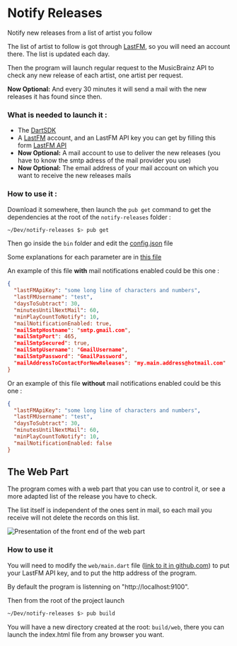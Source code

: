 # Notify Releases

Notify new releases from a list of artist you follow

The list of artist to follow is got through [LastFM](https://www.last.fm), so you will need an account there.
The list is updated each day.

Then the program will launch regular request to the MusicBrainz API to check any new release of each artist, one artist per request.

<b>Now Optional:</b> And every 30 minutes it will send a mail with the new releases it has found since then.

### What is needed to launch it :

- The [DartSDK](https://www.dartlang.org/install)
- A [LastFM](https://www.last.fm) account, and an LastFM API key you can get by filling this form [LastFM API](https://www.last.fm/api/account/create) 
- <b>Now Optional:</b> A mail account to use to deliver the new releases (you have to know the smtp adress of the mail provider you use)
- <b>Now Optional:</b> The email address of your mail account on which you want to receive the new releases mails

### How to use it : 

Download it somewhere, then launch the `pub get` command to get the dependencies at the root of the `notify-releases` folder :
```bash
~/Dev/notify-releases $> pub get
```
Then go inside the `bin` folder and edit the [config.json](https://github.com/antonin-lebrard/notify-releases/blob/master/bin/config.json) file

Some explanations for each parameter are in [this file](https://github.com/antonin-lebrard/notify-releases/blob/master/lib/config.dart)

An example of this file <b>with</b> mail notifications enabled could be this one :
```json
{
  "lastFMApiKey": "some long line of characters and numbers",
  "lastFMUsername": "test",
  "daysToSubtract": 30,
  "minutesUntilNextMail": 60,
  "minPlayCountToNotify": 10,
  "mailNotificationEnabled: true,
  "mailSmtpHostname": "smtp.gmail.com",
  "mailSmtpPort": 465,
  "mailSmtpSecured": true,
  "mailSmtpUsername": "GmailUsername",
  "mailSmtpPassword": "GmailPassword",
  "mailAddressToContactForNewReleases": "my.main.address@hotmail.com"
}
```

Or an example of this file <b>without</b> mail notifications enabled could be this one :
```json
{
  "lastFMApiKey": "some long line of characters and numbers",
  "lastFMUsername": "test",
  "daysToSubtract": 30,
  "minutesUntilNextMail": 60,
  "minPlayCountToNotify": 10,
  "mailNotificationEnabled: false
}
```

## The Web Part

The program comes with a web part that you can use to control it, or see a more adapted list of the release you have to check.

The list itself is independent of the ones sent in mail, so each mail you receive will not delete the records on this list.

![Presentation of the front end of the web part](https://github.com/antonin-lebrard/notify-releases/blob/master/test5.gif)

### How to use it

You will need to modify the `web/main.dart` file ([link to it in github.com](https://github.com/antonin-lebrard/notify-releases/blob/master/web/main.dart)) to put your LastFM API key, and to put the http address of the program.

By default the program is listenning on "http://localhost:9100".

Then from the root of the project launch 
```bash
~/Dev/notify-releases $> pub build
```

You will have a new directory created at the root: `build/web`, there you can launch the index.html file from any browser you want. 

